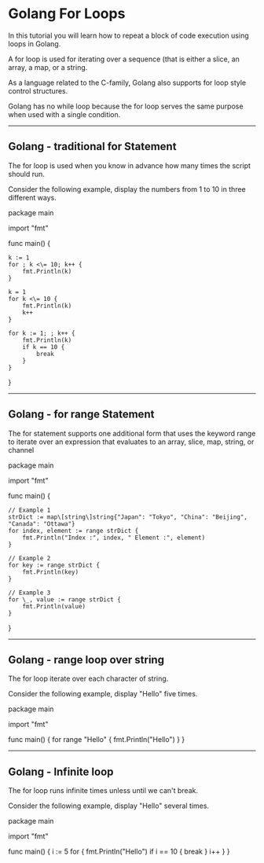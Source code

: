 # Golang For Loops

In this tutorial you will learn how to repeat a block of code execution using loops in Golang.

A for loop is used for iterating over a sequence (that is either a slice, an array, a map, or a string.

As a language related to the C\-family, Golang also supports for loop style control structures.

Golang has no while loop because the for loop serves the same purpose when used with a single condition.

---

## Golang \- traditional for Statement

The for loop is used when you know in advance how many times the script should run.

Consider the following example, display the numbers from 1 to 10 in three different ways.

package main

import "fmt"

func main() {

	k := 1
	for ; k <\= 10; k++ {
		fmt.Println(k)
	}

	k = 1
	for k <\= 10 {
		fmt.Println(k)
		k++
	}

	for k := 1; ; k++ {
		fmt.Println(k)
		if k == 10 {
			break
		}
	}
}

---

## Golang \- for range Statement

The for statement supports one additional form that uses the keyword range to iterate over an expression that evaluates to an array, slice, map, string, or channel

package main

import "fmt"

func main() {

	// Example 1
	strDict := map\[string\]string{"Japan": "Tokyo", "China": "Beijing", "Canada": "Ottawa"}
	for index, element := range strDict {
		fmt.Println("Index :", index, " Element :", element)
	}

	// Example 2
	for key := range strDict {
		fmt.Println(key)
	}

	// Example 3
	for \_, value := range strDict {
		fmt.Println(value)
	}
}

---

## Golang \- range loop over string

The for loop iterate over each character of string.

Consider the following example, display "Hello" five times.

package main

import "fmt"

func main() {
	for range "Hello" {
		fmt.Println("Hello")
	}
}

---

## Golang \- Infinite loop

The for loop runs infinite times unless until we can't break.

Consider the following example, display "Hello" several times.

package main

import "fmt"

func main() {
	i := 5
	for {
		fmt.Println("Hello")
		if i == 10 {
			break
		}
		i++
	}
}
